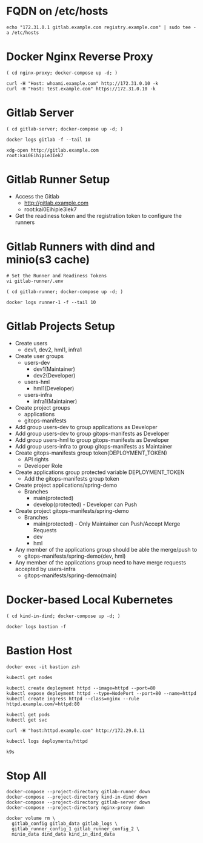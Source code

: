 # FQDN on /etc/hosts
```
echo "172.31.0.1 gitlab.example.com registry.example.com" | sudo tee -a /etc/hosts
```
# Docker Nginx Reverse Proxy
```
( cd nginx-proxy; docker-compose up -d; )
```
```
curl -H "Host: whoami.example.com" http://172.31.0.10 -k
curl -H "Host: test.example.com" https://172.31.0.10 -k
```

# Gitlab Server
```
( cd gitlab-server; docker-compose up -d; )

docker logs gitlab -f --tail 10
```
```
xdg-open http://gitlab.example.com
root:kai0Eihipie3Iek7
```
# Gitlab Runner Setup
- Access the Gitlab
  - http://gitlab.example.com
  - root:kai0Eihipie3Iek7
- Get the readiness token and the registration token to configure the runners

# Gitlab Runners with dind and minio(s3 cache)
```
# Set the Runner and Readiness Tokens
vi gitlab-runner/.env

( cd gitlab-runner; docker-compose up -d; )

docker logs runner-1 -f --tail 10
```
# Gitlab Projects Setup
- Create users
  - dev1, dev2, hml1, infra1
- Create user groups
  - users-dev
    - dev1(Maintainer)
    - dev2(Developer)
  - users-hml
    - hml1(Developer)
  - users-infra
    - infra1(Maintainer)
- Create project groups
  - applications
  - gitops-manifests
- Add group users-dev to group applications as Developer
- Add group users-dev to group gitops-manifests as Developer
- Add group users-hml to group gitops-manifests as Developer
- Add group users-infra to group gitops-manifests as Maintainer
- Create gitops-manifests group token(DEPLOYMENT_TOKEN)
  - API rights
  - Developer Role
- Create applications group protected variable DEPLOYMENT_TOKEN
  - Add the gitops-manifests group token
- Create project applications/spring-demo
  - Branches
    - main(protected)
    - develop(protected) - Developer can Push
- Create project gitops-manifests/spring-demo
  - Branches
    - main(protected) - Only Maintainer can Push/Accept Merge Requests
    - dev
    - hml
- Any member of the applications group should be able the merge/push to
  - gitops-manifests/spring-demo(dev, hml)
- Any member of the applications group need to have merge requests accepted by users-infra
  - gitops-manifests/spring-demo(main)

# Docker-based Local Kubernetes
```
( cd kind-in-dind; docker-compose up -d; )

docker logs bastion -f
```
# Bastion Host
```
docker exec -it bastion zsh
```
```
kubectl get nodes

kubectl create deployment httpd --image=httpd --port=80
kubectl expose deployment httpd --type=NodePort --port=80 --name=httpd
kubectl create ingress httpd --class=nginx --rule httpd.example.com/=httpd:80

kubectl get pods
kubectl get svc

curl -H "host:httpd.example.com" http://172.29.0.11

kubectl logs deployments/httpd

k9s
```

# Stop All
```
docker-compose --project-directory gitlab-runner down
docker-compose --project-directory kind-in-dind down
docker-compose --project-directory gitlab-server down
docker-compose --project-directory nginx-proxy down
```
```
docker volume rm \
  gitlab_config gitlab_data gitlab_logs \
  gitlab_runner_config_1 gitlab_runner_config_2 \
  minio_data dind_data kind_in_dind_data
```

